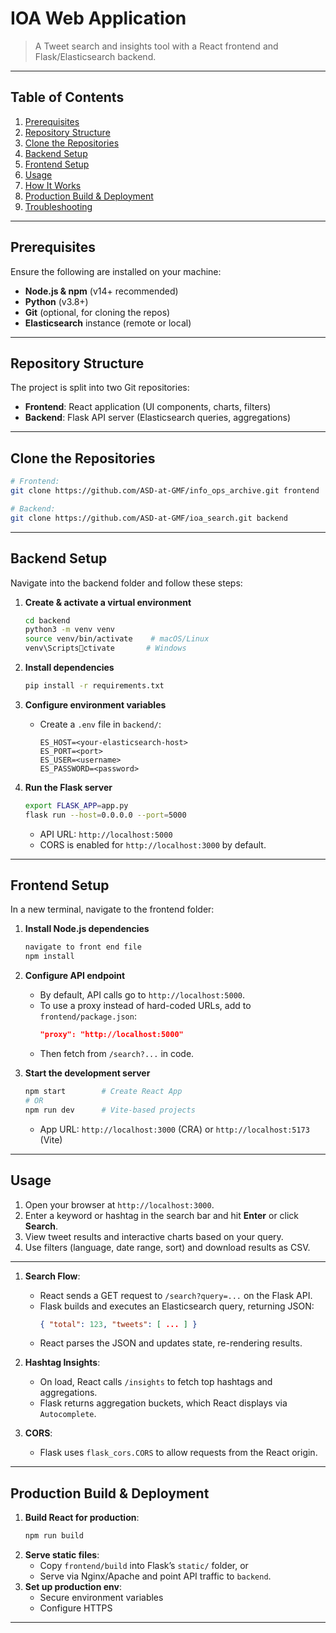 # IOA Web Application

> A Tweet search and insights tool with a React frontend and Flask/Elasticsearch backend.

---
## Table of Contents

1. [Prerequisites](#prerequisites)
2. [Repository Structure](#repository-structure)
3. [Clone the Repositories](#clone-the-repositories)
4. [Backend Setup](#backend-setup)
5. [Frontend Setup](#frontend-setup)
6. [Usage](#usage)
7. [How It Works](#how-it-works)
8. [Production Build & Deployment](#production-build--deployment)
9. [Troubleshooting](#troubleshooting)

---

## Prerequisites

Ensure the following are installed on your machine:

- **Node.js & npm** (v14+ recommended)
- **Python** (v3.8+)
- **Git** (optional, for cloning the repos)
- **Elasticsearch** instance (remote or local)

---

## Repository Structure

The project is split into two Git repositories:

- **Frontend**: React application (UI components, charts, filters)
- **Backend**: Flask API server (Elasticsearch queries, aggregations)

---

## Clone the Repositories

```bash
# Frontend:
git clone https://github.com/ASD-at-GMF/info_ops_archive.git frontend

# Backend:
git clone https://github.com/ASD-at-GMF/ioa_search.git backend
```

---

## Backend Setup

Navigate into the backend folder and follow these steps:

1. **Create & activate a virtual environment**
   ```bash
   cd backend
   python3 -m venv venv
   source venv/bin/activate    # macOS/Linux
   venv\Scriptsctivate       # Windows
   ```

2. **Install dependencies**
   ```bash
   pip install -r requirements.txt
   ```

3. **Configure environment variables**
   - Create a `.env` file in `backend/`:
     ```env
     ES_HOST=<your-elasticsearch-host>
     ES_PORT=<port>
     ES_USER=<username>
     ES_PASSWORD=<password>
     ```

4. **Run the Flask server**
   ```bash
   export FLASK_APP=app.py
   flask run --host=0.0.0.0 --port=5000
   ```
   - API URL: `http://localhost:5000`
   - CORS is enabled for `http://localhost:3000` by default.

---

## Frontend Setup

In a new terminal, navigate to the frontend folder:

1. **Install Node.js dependencies**
   ```bash
   navigate to front end file
   npm install
   ```

2. **Configure API endpoint**
   - By default, API calls go to `http://localhost:5000`.
   - To use a proxy instead of hard-coded URLs, add to `frontend/package.json`:
     ```json
     "proxy": "http://localhost:5000"
     ```
   - Then fetch from `/search?...` in code.

3. **Start the development server**
   ```bash
   npm start        # Create React App
   # OR
   npm run dev      # Vite-based projects
   ```
   - App URL: `http://localhost:3000` (CRA) or `http://localhost:5173` (Vite)

---

## Usage

1. Open your browser at `http://localhost:3000`.
2. Enter a keyword or hashtag in the search bar and hit **Enter** or click **Search**.
3. View tweet results and interactive charts based on your query.
4. Use filters (language, date range, sort) and download results as CSV.

---

1. **Search Flow**:
   - React sends a GET request to `/search?query=...` on the Flask API.
   - Flask builds and executes an Elasticsearch query, returning JSON:
     ```json
     { "total": 123, "tweets": [ ... ] }
     ```
   - React parses the JSON and updates state, re-rendering results.

2. **Hashtag Insights**:
   - On load, React calls `/insights` to fetch top hashtags and aggregations.
   - Flask returns aggregation buckets, which React displays via `Autocomplete`.

3. **CORS**:
   - Flask uses `flask_cors.CORS` to allow requests from the React origin.

---

## Production Build & Deployment

1. **Build React for production**:
   ```bash
   npm run build
   ```
2. **Serve static files**:
   - Copy `frontend/build` into Flask’s `static/` folder, or
   - Serve via Nginx/Apache and point API traffic to `backend`.
3. **Set up production env**:
   - Secure environment variables
   - Configure HTTPS

---
